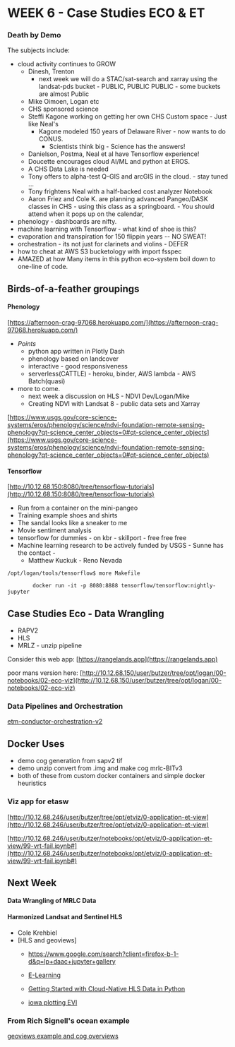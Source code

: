 
# WEEK 6 - Case Studies ECO & ET

### Death by Demo

The subjects include:

- cloud activity continues to GROW
    - Dinesh, Trenton
        - next week we will do a STAC/sat-search and xarray using the landsat-pds bucket - PUBLIC, PUBLIC PUBLIC - some buckets are almost Public
    - Mike Oimoen, Logan etc 
    - CHS sponsored science
    - Steffi Kagone working on getting her own CHS Custom space - Just like Neal's
        - Kagone modeled 150 years of Delaware River - now wants to do CONUS.
            - Scientists think big - Science has the answers!
    - Danielson, Postma, Neal et al have Tensorflow experience!
    - Doucette encourages cloud AI/ML and python at EROS.
    - A CHS Data Lake is needed
    - Tony offers to alpha-test Q-GIS and arcGIS in the cloud. - stay tuned ...
    - Tony frightens Neal with a half-backed cost analyzer Notebook
    - Aaron Friez and Cole K. are planning advanced Pangeo/DASK classes in CHS - using this class as a springboard. - You should attend when it pops up on the calendar,
- phenology - dashboards are nifty.
- machine learning with Tensorflow - what kind of shoe is this?
- evaporation and transpiration for 150 flippin years -- NO SWEAT!
- orchestration - its not just for clarinets and violins - DEFER
- how to cheat at AWS S3 bucketology with import fsspec
- AMAZED at how Many items in this python eco-system boil down to one-line of code.

## Birds-of-a-feather groupings
#### Phenology
[https://afternoon-crag-97068.herokuapp.com/](https://afternoon-crag-97068.herokuapp.com/)
- *Points*
    - python app written in Plotly Dash
    - phenology based on landcover
    - interactive - good responsiveness
    - serverless(CATTLE) - heroku, binder, AWS lambda - AWS Batch(quasi)
- more to come.
    - next week a discussion on HLS - NDVI Dev/Logan/Mike
    - Creating NDVI with Landsat 8 - public data sets and Xarray

[https://www.usgs.gov/core-science-systems/eros/phenology/science/ndvi-foundation-remote-sensing-phenology?qt-science_center_objects=0#qt-science_center_objects](https://www.usgs.gov/core-science-systems/eros/phenology/science/ndvi-foundation-remote-sensing-phenology?qt-science_center_objects=0#qt-science_center_objects)

#### Tensorflow
[http://10.12.68.150:8080/tree/tensorflow-tutorials](http://10.12.68.150:8080/tree/tensorflow-tutorials)
- Run from a container on the mini-pangeo
- Training example shoes and shirts
- The sandal looks like a sneaker to me
- Movie sentiment analysis
- tensorflow for dummies - on kbr - skillport - free free free
- Machine learning research to be actively funded by USGS - Sunne has the contact -
    - Matthew Kuckuk - Reno Nevada

```
/opt/logan/tools/tensorflow$ more Makefile

        docker run -it -p 8080:8888 tensorflow/tensorflow:nightly-jupyter
```


## Case Studies Eco - Data Wrangling

- RAPV2
- HLS
- MRLZ - unzip pipeline

Consider this web app:
[https://rangelands.app](https://rangelands.app)

poor mans version here:
[http://10.12.68.150/user/butzer/tree/opt/logan/00-notebooks/02-eco-viz](http://10.12.68.150/user/butzer/tree/opt/logan/00-notebooks/02-eco-viz)


### Data Pipelines and Orchestration
[etm-conductor-orchestration-v2](https://github.com/tonybutzer/etm/blob/master/02-orchestration-launcher/etm-conductor-orchestration-v2.py)


## Docker Uses

- demo cog generation from sapv2 tif
- demo unzip convert from .img and make cog mrlc-BITv3 
- both of these from custom docker containers and simple docker heuristics

### Viz app for etasw
[http://10.12.68.246/user/butzer/tree/opt/etviz/0-application-et-view](http://10.12.68.246/user/butzer/tree/opt/etviz/0-application-et-view)

[http://10.12.68.246/user/butzer/notebooks/opt/etviz/0-application-et-view/99-vrt-fail.ipynb#](http://10.12.68.246/user/butzer/notebooks/opt/etviz/0-application-et-view/99-vrt-fail.ipynb#)




## Next Week

#### Data Wrangling of MRLC Data
####  Harmonized Landsat and Sentinel HLS
- Cole Krehbiel
- [HLS and geoviews]
    - https://www.google.com/search?client=firefox-b-1-d&q=lp+daac+jupyter+gallery
    - [E-Learning](https://lpdaac.usgs.gov/resources/e-learning/)
    - [Getting Started with Cloud-Native HLS Data in Python](https://lpdaac.usgs.gov/resources/e-learning/getting-started-cloud-native-hls-data-python/)

    - [iowa plotting EVI](https://lpdaac.usgs.gov/resources/e-learning/masking-visualizing-and-plotting-appeears-output-geotiff-time-series-python/)




### From Rich Signell's ocean example
[geoviews example and cog overviews](https://nbviewer.jupyter.org/gist/rsignell-usgs/f4dd62ad1274c5b5ed69e5a6b81c1295)

